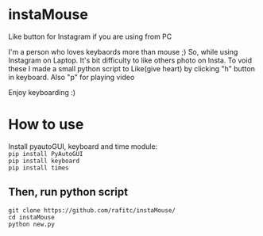 # instaMouse
Like button for Instagram if you are using from PC

I'm a person who loves keybaords more than mouse ;)
So, while using Instagram on Laptop. It's bit difficulty to like others photo on Insta. 
To void these I made a small python script to Like(give heart) by clicking "h" button in keyboard. Also "p" for playing video 

Enjoy keyboarding :)

# How to use 

Install pyautoGUI, keyboard and time module:<br/>
`pip install PyAutoGUI`<br/>
`pip install keyboard`<br/>
`pip install times`<br/>
<h2> Then, run python script </h2>

``` 
git clone https://github.com/rafitc/instaMouse/ 
cd instaMouse 
python new.py
```


